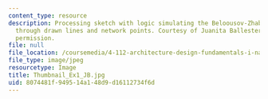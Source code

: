 ```yaml
---
content_type: resource
description: Processing sketch with logic simulating the Beloousov-Zhabotinsky Reaction
  through drawn lines and network points. Courtesy of Juanita Ballesteros. Used with
  permission.
file: null
file_location: /coursemedia/4-112-architecture-design-fundamentals-i-nano-machines-fall-2012/8074481f949514a148d9d16112734f6d_Thumbnail_Ex1_JB.jpg
file_type: image/jpeg
resourcetype: Image
title: Thumbnail_Ex1_JB.jpg
uid: 8074481f-9495-14a1-48d9-d16112734f6d
---
```

